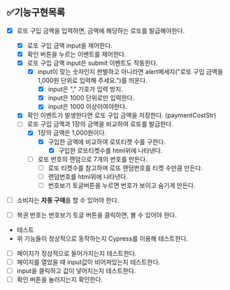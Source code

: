 ## ✅기능구현목록

- [x] 로또 구입 금액을 입력하면, 금액에 해당하는 로또를 발급해야한다.
  - [x] 로또 구입 금액 input을 제어한다.
  - [x] 확인 버튼을 누르는 이벤트를 제어한다.   
  - [x] 로또 구입 금액 input은 submit 이벤트도 작동한다.
    - [x] input이 맞는 숫자인지 판별하고 아니라면 alert메세지("로또 구입 금액을 1,000원 단위로 입력해 주세요.")를 띄운다. 
      - [x] input은 "," 기호가 입력 방지.
      - [x] input은 1000 단위로만 입력한다.
      - [x] input은 1000 이상이여야한다.

  - [x] 확인 이벤트가 발생한다면 로또 구입 금액을 저장한다. (paymentCostStr)
  - [ ] 로또 구입 금액과 1장의 금액을 비교하여 로또를 발급한다.
    - [x] 1장의 금액은 1,000원이다.
      - [x] 구입한 금액에 비교하여 로또티켓 수를 구한다.
        - [x] 구입한 로또티켓수를 html위에 나타낸다.
    - [ ] 로또 번호의 랜덤으로 7개의 번호를 만든다.
      - [ ] 로또 티켓수를 참고하며 로또 랜덤번호를 티켓 수만큼 만든다.
      - [ ] 랜덤번호를 html위에 나타낸다.
      - [ ] 번호보기 토글버튼을 누르면 번호가 보이고 숨기게 만든다.

- [ ] 소비자는 **자동 구매**를 할 수 있어야 한다.

- [ ] 복권 번호는 번호보기 토글 버튼을 클릭하면, 볼 수 있어야 한다.


- 테스트
- 위 기능들이 정상적으로 동작하는지 Cypress를 이용해 테스트한다.
- [ ] 페이지가 정상적으로 들어가지는지 테스트한다.
- [ ] 페이지를 열었을 때 input값이 비어져있는지 테스트한다.
- [ ] input을 클릭하고 값이 넣어지는지 테스트한다.
- [ ] 확인 버튼을 눌러지는지 확인한다.
